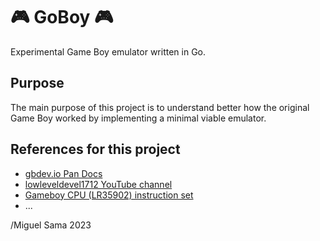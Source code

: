 # 🎮 GoBoy 🎮
Experimental Game Boy emulator written in Go.

## Purpose
The main purpose of this project is to understand better how the original Game Boy
worked by implementing a minimal viable emulator.

## References for this project
- [gbdev.io Pan Docs](https://gbdev.io/pandocs/)
- [lowleveldevel1712 YouTube channel](https://www.youtube.com/@lowleveldevel1712)
- [Gameboy CPU (LR35902) instruction set](https://www.pastraiser.com/cpu/gameboy/gameboy_opcodes.html)
- ...

/Miguel Sama 2023